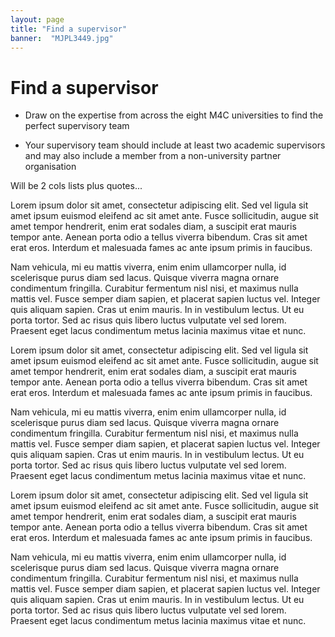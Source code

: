 ```yaml
---
layout: page
title: "Find a supervisor"
banner:  "MJPL3449.jpg"
---
```


<h1>Find a supervisor</h1>

* Draw on the expertise from across the eight M4C universities to find the perfect supervisory team

* Your supervisory team should include at least two academic supervisors and may also include a member from a non-university partner organisation


Will be 2 cols lists plus quotes...

Lorem ipsum dolor sit amet, consectetur adipiscing elit. Sed vel ligula sit amet ipsum euismod eleifend ac sit amet ante. Fusce sollicitudin, augue sit amet tempor hendrerit, enim erat sodales diam, a suscipit erat mauris tempor ante. Aenean porta odio a tellus viverra bibendum. Cras sit amet erat eros. Interdum et malesuada fames ac ante ipsum primis in faucibus.

Nam vehicula, mi eu mattis viverra, enim enim ullamcorper nulla, id scelerisque purus diam sed lacus. Quisque viverra magna ornare condimentum fringilla. Curabitur fermentum nisl nisi, et maximus nulla mattis vel. Fusce semper diam sapien, et placerat sapien luctus vel. Integer quis aliquam sapien. Cras ut enim mauris. In in vestibulum lectus. Ut eu porta tortor. Sed ac risus quis libero luctus vulputate vel sed lorem. Praesent eget lacus condimentum metus lacinia maximus vitae et nunc.

Lorem ipsum dolor sit amet, consectetur adipiscing elit. Sed vel ligula sit amet ipsum euismod eleifend ac sit amet ante. Fusce sollicitudin, augue sit amet tempor hendrerit, enim erat sodales diam, a suscipit erat mauris tempor ante. Aenean porta odio a tellus viverra bibendum. Cras sit amet erat eros. Interdum et malesuada fames ac ante ipsum primis in faucibus.

Nam vehicula, mi eu mattis viverra, enim enim ullamcorper nulla, id scelerisque purus diam sed lacus. Quisque viverra magna ornare condimentum fringilla. Curabitur fermentum nisl nisi, et maximus nulla mattis vel. Fusce semper diam sapien, et placerat sapien luctus vel. Integer quis aliquam sapien. Cras ut enim mauris. In in vestibulum lectus. Ut eu porta tortor. Sed ac risus quis libero luctus vulputate vel sed lorem. Praesent eget lacus condimentum metus lacinia maximus vitae et nunc.

Lorem ipsum dolor sit amet, consectetur adipiscing elit. Sed vel ligula sit amet ipsum euismod eleifend ac sit amet ante. Fusce sollicitudin, augue sit amet tempor hendrerit, enim erat sodales diam, a suscipit erat mauris tempor ante. Aenean porta odio a tellus viverra bibendum. Cras sit amet erat eros. Interdum et malesuada fames ac ante ipsum primis in faucibus.

Nam vehicula, mi eu mattis viverra, enim enim ullamcorper nulla, id scelerisque purus diam sed lacus. Quisque viverra magna ornare condimentum fringilla. Curabitur fermentum nisl nisi, et maximus nulla mattis vel. Fusce semper diam sapien, et placerat sapien luctus vel. Integer quis aliquam sapien. Cras ut enim mauris. In in vestibulum lectus. Ut eu porta tortor. Sed ac risus quis libero luctus vulputate vel sed lorem. Praesent eget lacus condimentum metus lacinia maximus vitae et nunc.
